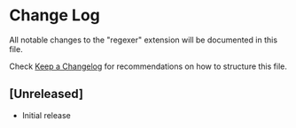 # Change Log

All notable changes to the "regexer" extension will be documented in this file.

Check [Keep a Changelog](http://keepachangelog.com/) for recommendations on how to structure this file.

## [Unreleased]

- Initial release